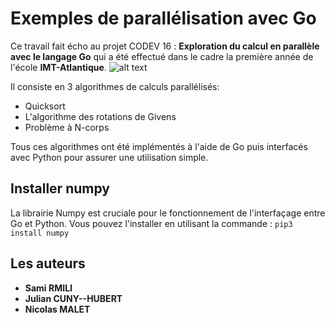 # Exemples de parallélisation avec Go
Ce travail fait écho au projet CODEV 16 : **Exploration du calcul en parallèle avec le langage Go**  qui a été effectué dans le cadre la première année de l'école **IMT-Atlantique**.
![alt text](https://upload.wikimedia.org/wikipedia/commons/6/67/IMT_Atlantique_logo.png)

Il consiste en 3 algorithmes de calculs parallélisés:
  - Quicksort
  - L'algorithme des rotations de Givens
  - Problème à N-corps

Tous ces algorithmes ont été implémentés à l'aide de Go puis interfacés avec Python pour assurer une utilisation simple.

## Installer numpy
La librairie Numpy est cruciale pour le fonctionnement de l'interfaçage entre Go et Python. 
Vous pouvez l'installer en utilisant la commande : `pip3 install numpy`


## Les auteurs
* **Sami RMILI** 
* **Julian CUNY--HUBERT** 
* **Nicolas MALET** 
